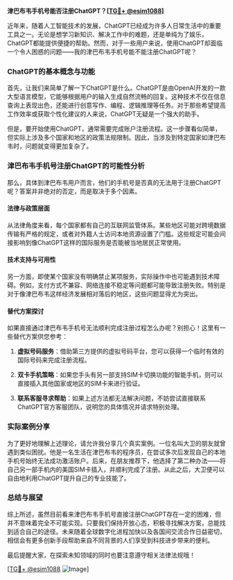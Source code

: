 **津巴布韦手机号能否注册ChatGPT？[[TG💪+ @esim1088](https://t.me/s/esim1088)]**

近年来，随着人工智能技术的发展，ChatGPT已经成为许多人日常生活中的重要工具之一。无论是想学习新知识、解决工作中的难题，还是单纯为了娱乐，ChatGPT都能提供便捷的帮助。然而，对于一些用户来说，使用ChatGPT却面临一个令人困惑的问题——我的津巴布韦手机号能不能注册ChatGPT呢？

### ChatGPT的基本概念与功能

首先，让我们来简单了解一下ChatGPT是什么。ChatGPT是由OpenAI开发的一款大型语言模型，它能够根据用户的输入生成自然流畅的回复。这种技术不仅在信息查询上表现出色，还能进行创意写作、编程、逻辑推理等任务。对于那些希望提高工作效率或获取个性化建议的人来说，ChatGPT无疑是一个强大的助手。

但是，要开始使用ChatGPT，通常需要完成账户注册流程。这一步骤看似简单，但实际上涉及多个国家和地区的政策法规限制。因此，当涉及到特定国家如津巴布韦时，问题就变得更加复杂了。

### 津巴布韦手机号注册ChatGPT的可能性分析

那么，具体到津巴布韦用户而言，他们的手机号是否真的无法用于注册ChatGPT呢？答案并非绝对的否定，而是取决于多个因素。

#### 法律与政策层面

从法律角度来看，每个国家都有自己的互联网监管体系。某些地区可能对跨境数据传输有严格的规定，或者对外籍人士访问本地资源设置了门槛。这些规定可能会间接影响到像ChatGPT这样的国际服务是否能被当地居民正常使用。

#### 技术支持与可用性

另一方面，即使某个国家没有明确禁止某项服务，实际操作中也可能遇到技术障碍。例如，支付方式不兼容、网络连接不稳定等问题都可能导致注册失败。特别是对于像津巴布韦这样经济发展相对落后的地区，这些问题显得尤为突出。

#### 替代方案探讨

如果直接通过津巴布韦手机号无法顺利完成注册过程怎么办呢？别担心！这里有一些替代方案供您参考：

1. **虚拟号码服务**：借助第三方提供的虚拟号码平台，您可以获得一个临时有效的国际号码来完成注册流程。
   
2. **双卡手机策略**：如果您手头有另一部支持SIM卡切换功能的智能手机，则可以直接插入其他国家或地区的SIM卡来进行验证。

3. **联系客服寻求帮助**：如果上述方法都无法解决问题，不妨尝试直接联系ChatGPT官方客服团队，说明您的具体情况并请求特别处理。

### 实际案例分享

为了更好地理解上述理论，请允许我分享几个真实案例。一位名叫大卫的朋友就曾遇到类似困扰。他是一名生活在津巴布韦的程序员，在尝试多次后发现自己的本地手机号始终无法成功激活账户。后来，在朋友推荐下，他选择了第二种办法——将自己另一部手机内的美国SIM卡插入，并顺利完成了注册。从此之后，大卫便可以自由地利用ChatGPT提升自己的专业技能了。

### 总结与展望

综上所述，虽然目前看来津巴布韦手机号直接注册ChatGPT存在一定的困难，但并不意味着完全不可能实现。只要我们保持开放心态，积极寻找解决方案，总能找到适合自己的途径。未来随着全球数字化进程加快以及各国间交流合作日益密切，相信会有更多创新手段帮助来自不同背景的人们享受到科技进步带来的便利。

最后提醒大家，在探索未知领域的同时也要注意遵守相关法律法规哦！

[[TG💪+ @esim1088](https://t.me/s/esim1088) ![Image](https://i.postimg.cc/4NQfJmqS/Snipaste-2025-05-13-00-14-12.png)]